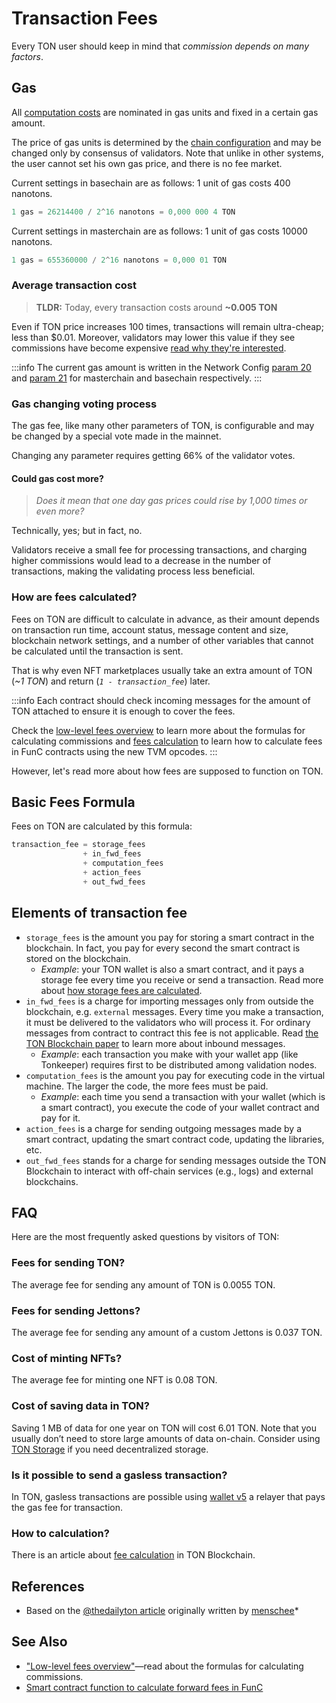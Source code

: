 # Transaction Fees

Every TON user should keep in mind that _commission depends on many factors_.

## Gas

All [computation costs](/v3/documentation/smart-contracts/transaction-fees/fees-low-level#computation-fees) are nominated in gas units and fixed in a certain gas amount.

The price of gas units is determined by the [chain configuration](https://tonviewer.com/config#20) and may be changed only by consensus of validators. Note that unlike in other systems, the user cannot set his own gas price, and there is no fee market.

Current settings in basechain are as follows: 1 unit of gas costs 400 nanotons.

```cpp
1 gas = 26214400 / 2^16 nanotons = 0,000 000 4 TON
```

Current settings in masterchain are as follows: 1 unit of gas costs 10000 nanotons.

```cpp
1 gas = 655360000 / 2^16 nanotons = 0,000 01 TON
```

### Average transaction cost

> **TLDR:** Today, every transaction costs around **~0.005 TON**

Even if TON price increases 100 times, transactions will remain ultra-cheap; less than $0.01. Moreover, validators may lower this value if they see commissions have become expensive [read why they're interested](#gas-changing-voting-process).

:::info
The current gas amount is written in the Network Config [param 20](https://tonviewer.com/config#20) and [param 21](https://tonviewer.com/config#21) for masterchain and basechain respectively.
:::

### Gas changing voting process

The gas fee, like many other parameters of TON, is configurable and may be changed by a special vote made in the mainnet.

Changing any parameter requires getting 66% of the validator votes.

#### Could gas cost more?

> _Does it mean that one day gas prices could rise by 1,000 times or even more?_

Technically, yes; but in fact, no.

Validators receive a small fee for processing transactions, and charging higher commissions would lead to a decrease in the number of transactions, making the validating process less beneficial.

### How are fees calculated?

Fees on TON are difficult to calculate in advance, as their amount depends on transaction run time, account status, message content and size, blockchain network settings, and a number of other variables that cannot be calculated until the transaction is sent.

That is why even NFT marketplaces usually take an extra amount of TON (_~1 TON_) and return (_`1 - transaction_fee`_) later.

:::info
Each contract should check incoming messages for the amount of TON attached to ensure it is enough to cover the fees.

Check the [low-level fees overview](/v3/documentation/smart-contracts/transaction-fees/fees-low-level) to learn more about the formulas for calculating commissions and [fees calculation](/v3/guidelines/smart-contracts/fee-calculation) to learn how to calculate fees in FunC contracts using the new TVM opcodes.
:::

However, let's read more about how fees are supposed to function on TON.

## Basic Fees Formula

Fees on TON are calculated by this formula:

```cpp
transaction_fee = storage_fees
                + in_fwd_fees
                + computation_fees
                + action_fees
                + out_fwd_fees
```

## Elements of transaction fee

- `storage_fees` is the amount you pay for storing a smart contract in the blockchain. In fact, you pay for every second the smart contract is stored on the blockchain.
  - _Example_: your TON wallet is also a smart contract, and it pays a storage fee every time you receive or send a transaction. Read more about [how storage fees are calculated](/v3/documentation/smart-contracts/transaction-fees/fees-low-level#storage-fee).
- `in_fwd_fees` is a charge for importing messages only from outside the blockchain, e.g. `external` messages. Every time you make a transaction, it must be delivered to the validators who will process it. For ordinary messages from contract to contract this fee is not applicable. Read [the TON Blockchain paper](https://docs.ton.org/tblkch.pdf) to learn more about inbound messages.
  - _Example_: each transaction you make with your wallet app (like Tonkeeper) requires first to be distributed among validation nodes.
- `computation_fees` is the amount you pay for executing code in the virtual machine. The larger the code, the more fees must be paid.
  - _Example_: each time you send a transaction with your wallet (which is a smart contract), you execute the code of your wallet contract and pay for it.
- `action_fees` is a charge for sending outgoing messages made by a smart contract, updating the smart contract code, updating the libraries, etc.
- `out_fwd_fees` stands for a charge for sending messages outside the TON Blockchain to interact with off-chain services (e.g., logs) and external blockchains.

## FAQ

Here are the most frequently asked questions by visitors of TON:

### Fees for sending TON?

The average fee for sending any amount of TON is 0.0055 TON.

### Fees for sending Jettons?

The average fee for sending any amount of a custom Jettons is 0.037 TON.

### Cost of minting NFTs?

The average fee for minting one NFT is 0.08 TON.

### Cost of saving data in TON?

Saving 1 MB of data for one year on TON will cost 6.01 TON. Note that you usually don’t need to store large amounts of data on-chain. Consider using [TON Storage](/v3/guidelines/web3/ton-storage/storage-daemon) if you need decentralized storage.

### Is it possible to send a gasless transaction?

In TON, gasless transactions are possible using [wallet v5](/v3/documentation/smart-contracts/contracts-specs/wallet-contracts#preparing-for-gasless-transactions) a relayer that pays the gas fee for transaction.

### How to calculation?

There is an article about [fee calculation](/v3/guidelines/smart-contracts/fee-calculation) in TON Blockchain.

## References

- Based on the [@thedailyton article](https://telegra.ph/Commissions-on-TON-07-22) originally written by [menschee](https://github.com/menschee)\*

## See Also

- ["Low-level fees overview"](/v3/documentation/smart-contracts/transaction-fees/fees-low-level)—read about the formulas for calculating commissions.
- [Smart contract function to calculate forward fees in FunC](https://github.com/ton-blockchain/token-contract/blob/main/misc/forward-fee-calc.fc)
